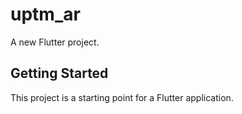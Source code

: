 # uptm_ar

A new Flutter project.

## Getting Started

This project is a starting point for a Flutter application.
